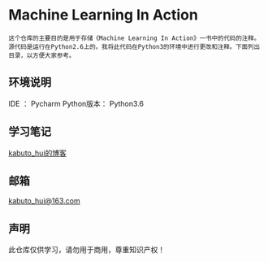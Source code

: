 # Machine Learning In Action

    这个仓库的主要目的是用于存储《Machine Learning In Action》一书中的代码的注释。源代码是运行在Python2.6上的。我将此代码在Python3的环境中进行更改和注释。下面列出目录，以方便大家参考。

## 环境说明

IDE ： Pycharm
Python版本： Python3.6

## 学习笔记

[kabuto_hui的博客](https://blog.csdn.net/kabuto_hui)

## 邮箱

kabuto_hui@163.com

## 声明

此仓库仅供学习，请勿用于商用，尊重知识产权！
    

